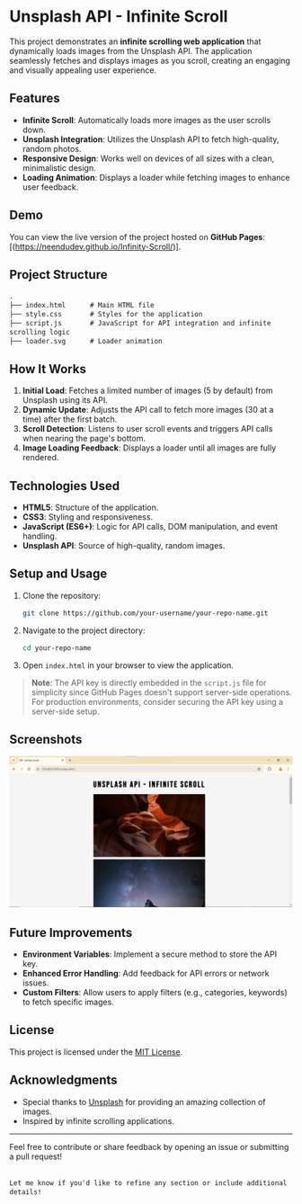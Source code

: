 # Unsplash API - Infinite Scroll

This project demonstrates an **infinite scrolling web application** that dynamically loads images from the Unsplash API. The application seamlessly fetches and displays images as you scroll, creating an engaging and visually appealing user experience.

## Features

- **Infinite Scroll**: Automatically loads more images as the user scrolls down.
- **Unsplash Integration**: Utilizes the Unsplash API to fetch high-quality, random photos.
- **Responsive Design**: Works well on devices of all sizes with a clean, minimalistic design.
- **Loading Animation**: Displays a loader while fetching images to enhance user feedback.

## Demo

You can view the live version of the project hosted on **GitHub Pages**: [(https://neendudev.github.io/Infinity-Scroll/)].

## Project Structure

```plaintext
.
├── index.html      # Main HTML file
├── style.css       # Styles for the application
├── script.js       # JavaScript for API integration and infinite scrolling logic
├── loader.svg      # Loader animation
```

## How It Works

1. **Initial Load**: Fetches a limited number of images (5 by default) from Unsplash using its API.
2. **Dynamic Update**: Adjusts the API call to fetch more images (30 at a time) after the first batch.
3. **Scroll Detection**: Listens to user scroll events and triggers API calls when nearing the page's bottom.
4. **Image Loading Feedback**: Displays a loader until all images are fully rendered.

## Technologies Used

- **HTML5**: Structure of the application.
- **CSS3**: Styling and responsiveness.
- **JavaScript (ES6+)**: Logic for API calls, DOM manipulation, and event handling.
- **Unsplash API**: Source of high-quality, random images.

## Setup and Usage

1. Clone the repository:
   ```bash
   git clone https://github.com/your-username/your-repo-name.git
   ```
2. Navigate to the project directory:
   ```bash
   cd your-repo-name
   ```
3. Open `index.html` in your browser to view the application.

> **Note**: The API key is directly embedded in the `script.js` file for simplicity since GitHub Pages doesn't support server-side operations. For production environments, consider securing the API key using a server-side setup.

## Screenshots

![Application Screenshot](screenshot.png)

## Future Improvements

- **Environment Variables**: Implement a secure method to store the API key.
- **Enhanced Error Handling**: Add feedback for API errors or network issues.
- **Custom Filters**: Allow users to apply filters (e.g., categories, keywords) to fetch specific images.

## License

This project is licensed under the [MIT License](LICENSE).

## Acknowledgments

- Special thanks to [Unsplash](https://unsplash.com/) for providing an amazing collection of images.
- Inspired by infinite scrolling applications.

---

Feel free to contribute or share feedback by opening an issue or submitting a pull request!

```

Let me know if you'd like to refine any section or include additional details!
```
